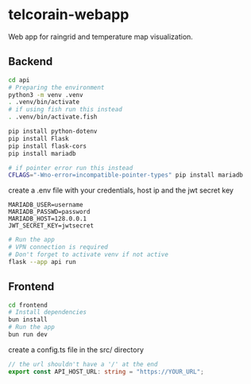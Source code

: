 # telcorain-webapp

Web app for raingrid and temperature map visualization.

## Backend

```bash
cd api
# Preparing the environment
python3 -m venv .venv
. .venv/bin/activate
# if using fish run this instead
. .venv/bin/activate.fish

pip install python-dotenv
pip install Flask
pip install flask-cors
pip install mariadb

# if pointer error run this instead
CFLAGS="-Wno-error=incompatible-pointer-types" pip install mariadb
```

create a .env file with your credentials, host ip and the jwt secret key

```
MARIADB_USER=username
MARIADB_PASSWD=password
MARIADB_HOST=128.0.0.1
JWT_SECRET_KEY=jwtsecret
```

```bash
# Run the app
# VPN connection is required
# Don't forget to activate venv if not active
flask --app api run
```

## Frontend

```bash
cd frontend
# Install dependencies
bun install
# Run the app
bun run dev
```

create a config.ts file in the src/ directory

```typescript
// the url shouldn't have a '/' at the end
export const API_HOST_URL: string = "https://YOUR_URL";
```
